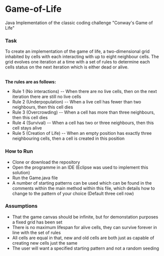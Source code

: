 # Game-of-Life
Java Implementation of the classic coding challenge "Conway's Game of Life"

<h3> Task </h3>
To create an implementation of the game of life, a two-dimensional grid inhabited by cells with each interacting 
with up to eight neighbour cells. The grid evolves one iteration at a time with a set of rules to determine each
cells status on the next iteration which is either dead or alive.

<br><b>The rules are as follows:</b>

<ul><li>Rule 1 (No interactions) -- When there are no live cells, then on the next iteration there are still no live cells</li>
<li>Rule 2 (Underpopulation) -- When a live cell has fewer than two neighbours, then this cell dies</li>
<li>Rule 3 (Overcrowding) -- When a cell has more than three neighbours, then this cell dies</li>
<li>Rule 4 (Survival) -- When a cell has two or three neighbours, then this cell stays alive</li>
<li>Rule 5 (Creation of Life) -- When an empty position has exactly three neighbouring cells, then a cell is created in this position</li></ul>

<h3> How to Run </h3>
<ul><li>Clone or download the repository</li>
<li>Open the programme in an IDE (Eclipse was used to implement this solution)</li>
<li>Run the Game.java file</li>
<li>A number of starting patterns can be used which can be found in the comments within the main method within this file, which 
details how to change to the pattern of your choice (Default three cell row)</li></ul>

<h3>Assumptions</h3>
<ul><li>That the game canvas should be infinite, but for demonstation purposes a fixed grid has been set</li>
<li>There is no maximum lifespan for alive cells, they can survive forever in line with the set of rules</li>
<li>All cells are equal in that, new and old cells are both just as capable of creating new cells just the same</li>
<li>The user will want a specified starting pattern and not a random seeding</li>
